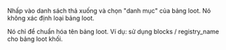 Nhấp vào danh sách thả xuống và chọn "danh mục" của bảng loot. Nó không xác định loại bảng loot.

Nó chỉ để chuẩn hóa tên bảng loot. Ví dụ: sử dụng blocks / registry_name cho bảng loot khối.